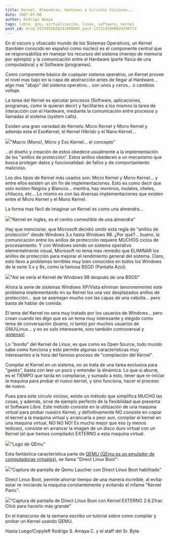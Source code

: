 ```yaml
---
title: Kernel, Almendras, Ventanas y Circulos Viciosos...
date: 2007-07-08
author: Rodrigo Amaya
tags: libre, gnu, virtualizacion, linux, software, kernel
post_id: blog-3515952828243908885.post-1172145899024398733
---
```


En el oscuro y ofuscado mundo de los Sistemas Operativos, un Kernel
      (también conocido en español como núcleo) es el componente central que se responsabiliza en
      manejar los recursos del sistema (manejo de memoria por ejemplo) y la comunicación entre el
      Hardware (parte física de una computadora) y el Software (programas).

Como componente básico de cualquier sistema operativo, un Kernel provee el nivel mas bajo
      en la capa de abstracción antes de llegar al Hardware... algo mas "abajo" del sistema
      operativo... son unos y ceros... o cambios voltaje.

La tarea del Kernel
      es ejecutar procesos (Software, aplicaciones, programas, como le quieran decir) y facilitarles
      a los mismos la tarea de interacción con el Hardware, mediante la comunicación entre procesos
      y llamadas al sistema (system calls).

Existen una gran variedad de
      Kernels: Micro Kernel y Mono Kernel y además esta el ExoKernel, el Kernel Híbrido y el Nano
      Kernel...

[![](http://bp3.blogger.com/_ayvorITawE4/RpJTN1X49XI/AAAAAAAAAYY/KiFx4OD18RE/s400/kernel.jpg)](http://bp3.blogger.com/_ayvorITawE4/RpJTN1X49XI/AAAAAAAAAYY/KiFx4OD18RE/s1600-h/kernel.jpg)"Macro (Mono), Micro y Exo
      Kernel... el concepto"

...el
      diseño y creación de estos obedece usualmente a la implementación de los "anillos de
      protección". Estos anillos obedecen a un mecanismo que busca proteger datos y funcionalidad:
      de fallos y de comportamiento malicioso.

Los dos tipos de Kernel más
      usados son: Micro Kernel y Mono Kernel... y entre ellos existen un sin fin de
      implementaciones. Esto es como decir que solo existen Negros y Blancos... mentira, hay
      morenos, mulatos, cheles, chilucos, etc... Lo mismo es con las diversas implementaciones que
      existen entre el Micro Kernel y el Mono Kernel.

La forma mas fácil de
      imaginar un Kernel es como una almendra...

[![](http://bp2.blogger.com/_ayvorITawE4/RpJHDlX49SI/AAAAAAAAAXw/jB-Si-zZrJE/s400/almendras.jpg)](http://bp2.blogger.com/_ayvorITawE4/RpJHDlX49SI/AAAAAAAAAXw/jB-Si-zZrJE/s1600-h/almendras.jpg)"Kernel en ingles, es el
      centro comestible de una almendra"

Hay que mencionar, que Microsoft decidió omitir esta regla de "anillos de protección"
      desde Windows 3.x hasta Windows 98. ¿Por qué?... bueno, la comunicación entre los anillos de
      protección requiere MUCHOS ciclos de procesamiento. Y con Windows siendo un sistema operativo
      elementalmente visual, Microsoft no tenia
      mas remedio que ELIMINAR los anillos de protección para mejorar el rendimiento general del
      sistema. Claro, esto llevo a problemas terribles muy bien conocidos en todos los Windows de la
      serie 3.x y 9x, como la famosa BSOD (Pantalla Azul).

[![](http://bp0.blogger.com/_ayvorITawE4/RpJHJFX49TI/AAAAAAAAAX4/2C2NNCbJ57Q/s400/kernelwin98.jpg)](http://bp0.blogger.com/_ayvorITawE4/RpJHJFX49TI/AAAAAAAAAX4/2C2NNCbJ57Q/s1600-h/kernelwin98.jpg)"Así se vería el Kernel de
      Windows 98 después de una BSOD"

Ahora la
      serie de sistemas Windows XP/Vista eliminan (enormemente) este problema implementando en su
      Kernel los una vez desplazados anillos de protección... que se asemejan mucho con las capas de
      una cebolla... pero basta de hablar de comida.

El tema del Kernel no
      sera muy tratado por los usuarios de Windows... pero crean cuando les digo que es un tema muy
      interesante y elegido como tema de conversación (bueno, ni tanto) por muchos usuarios de
      GNU\Linux... y no es solo interesante, sino también controversial y [¡extenso!](http://en.wikipedia.org/wiki/Image:Unix-history.svg).

Lo "bonito" del Kernel de
      Linux, es que como es Open Source, todo mundo sabe como funciona y esto permite algunas
      características muy interesantes a la hora del famoso proceso de "compilación del
      Kernel".

Compilar el Kernel en un sistema, no se trata de una tarea
      exclusiva para "geeks", basta con leer un poco y entender la dinámica. Lo que si aburre, es el
      TIEMPO que tarda en compilarse, y sumado a esto, tener que re-iniciar la maquina para probar
      el nuevo kernel, y sino funciona, hacer el proceso de nuevo.

Pues para
      este circulo vicioso, existe un método que simplifica MUCHO las cosas, y además, sirve de
      ejemplo perfecto de la flexibilidad que presenta el Software Libre.
Este método
      consiste en la utilización de una maquina virtual para probar nuestro Kernel, y
      definitivamente NO consiste en copiar el kernel a la maquina virtual y arrancarla o peor aun,
      compilar el kernel en una maquina virtual, NO NO NO!
Es mucho mejor que eso (y
      menos tedioso), consiste en arrancar la imagen de un disco duro virtual con un Kernel (el que
      hemos compilado) EXTERNO a esta maquina virtual.

[![](http://bp2.blogger.com/_ayvorITawE4/RpJO_lX49WI/AAAAAAAAAYQ/1BVmDQ3g530/s400/qemu-logo.png)](http://bp2.blogger.com/_ayvorITawE4/RpJO_lX49WI/AAAAAAAAAYQ/1BVmDQ3g530/s1600-h/qemu-logo.png)"Logo de
      QEmu"

Esta fantástica
      característica parte de [QEMU (QEmu es un emulador de computadoras virtuales)](http://fabrice.bellard.free.fr/qemu/), se llama "Direct Linux Boot":

[![](http://bp2.blogger.com/_ayvorITawE4/RpJLvlX49UI/AAAAAAAAAYA/7fgT_RPSTSM/s400/linuxboot.png)](http://bp2.blogger.com/_ayvorITawE4/RpJLvlX49UI/AAAAAAAAAYA/7fgT_RPSTSM/s1600-h/linuxboot.png)"Captura de pantalla de Qemu
      Laucher con Direct Linux Boot habilitado"

Direct Linux Boot, permite ahorrar tiempo de una manera increíble, al evitar estar
      re-iniciando la maquina constantemente y evitando el infame "Kernel Panic".

[![](http://bp2.blogger.com/_ayvorITawE4/RpJMRlX49VI/AAAAAAAAAYI/PYIEc1YPXgw/s400/instant%C3%A1nea1.png)](http://bp2.blogger.com/_ayvorITawE4/RpJMRlX49VI/AAAAAAAAAYI/PYIEc1YPXgw/s1600-h/instant%C3%A1nea1.png)"Captura de pantalla de
      Direct Linux Boot con Kernel EXTERNO 2.6.21rac
Click para hacerlo más
      grande"

En el transcurso de la semana escribo
      un tutorial sobre como compilar y probar un Kernel usando QEMU.

Hasta
      Luego!Copyleft Rodrigo S. Amaya C. y el staff del Sr.
      Byte